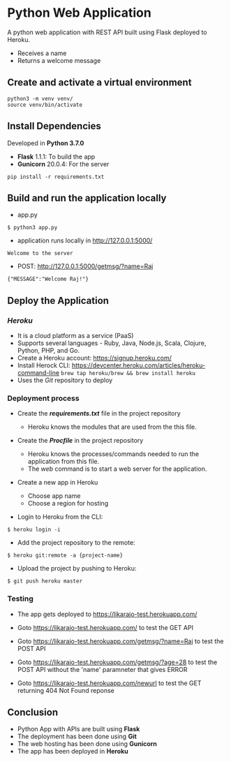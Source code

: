# Python Web Application

A python web application with REST API built using Flask deployed to Heroku.

* Receives a name
* Returns a welcome message

## Create and activate a virtual environment

```
python3 -m venv venv/
source venv/bin/activate
```

## Install Dependencies

Developed in **Python 3.7.0**

* **Flask** 1.1.1: To build the app
* **Gunicorn** 20.0.4: For the server

`pip install -r requirements.txt`

## Build and run the application locally

* app.py

```
$ python3 app.py
```

* application runs locally in http://127.0.0.1:5000/

```
Welcome to the server
```

* POST: http://127.0.0.1:5000/getmsg/?name=Raj

```
{"MESSAGE":"Welcome Raj!"}
```

## Deploy the Application

### *Heroku*

* It is a cloud platform as a service (PaaS)
* Supports several languages - Ruby, Java, Node.js, Scala, Clojure, Python, PHP, and Go.
* Create a Heroku account: https://signup.heroku.com/
* Install Herock CLI: https://devcenter.heroku.com/articles/heroku-command-line `brew tap heroku/brew && brew install heroku`
* Uses the *Git* repository to deploy

### Deployment process

* Create the ***requirements.txt*** file in the project repository
  * Heroku knows the modules that are used from the this file.

* Create the ***Procfile*** in the project repository
  * Heroku knows the processes/commands needed to run the application from this file.
  * The *web* command is to start a web server for the application.

* Create a new app in Heroku
  * Choose app name
  * Choose a region for hosting

* Login to Heroku from the CLI:  

`$ heroku login -i`

* Add the project repository to the remote:  

`$ heroku git:remote -a {project-name}`

* Upload the project by pushing to Heroku:  

`$ git push heroku master`

### Testing

* The app gets deployed to https://likarajo-test.herokuapp.com/

* Goto https://likarajo-test.herokuapp.com/ to test the GET API

* Goto https://likarajo-test.herokuapp.com/getmsg/?name=Raj to test the POST API

* Goto https://likarajo-test.herokuapp.com/getmsg/?age=28 to test the POST API without the 'name' paramneter that gives ERROR

* Goto https://likarajo-test.herokuapp.com/newurl to test the GET returning 404 Not Found reponse

## Conclusion

* Python App with APIs are built using **Flask**
* The deployment has been done using **Git**
* The web hosting has been done using **Gunicorn**
* The app has been deployed in **Heroku**
